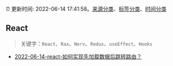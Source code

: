:alarm_clock: 更新时间: 2022-06-14 17:41:58。[来源分类](../README.md)、[标签分类](../TAGS.md)、[时间分类](../TIMELINE.md)

## React


> 关键字：`React`、`Rax`、`Nerv`、`Redux`、`useEffect`、`Hooks`



- [2022-06-14-react-如何实现先加载数据后跳转路由？](https://www.v2ex.com/t/859642) 